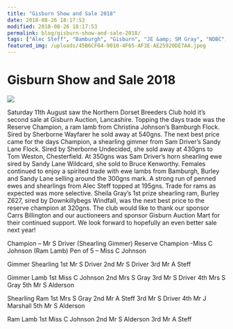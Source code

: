 ```yaml
---
title: "Gisburn Show and Sale 2018"
date: 2018-08-26 18:17:53
modified: 2018-08-26 18:17:53
permalink: blog/gisburn-show-and-sale-2018/
tags: ["Alec Steff", "Bamburgh", "Gisburn", "JE &amp; SM Gray", "NDBC", "Results", "Sam Driver", "Sandy Lane"]
featured_img: /uploads/45B6CF04-9010-4F65-AF3E-AE25920DE7AA.jpeg
---
```


# Gisburn Show and Sale 2018

![](/uploads/45B6CF04-9010-4F65-AF3E-AE25920DE7AA.jpeg)

Saturday 11th August saw the Northern Dorset Breeders Club hold it’s second sale at Gisburn Auction, Lancashire. Topping the days trade was the Reserve Champion, a ram lamb from Christina Johnson’s Bamburgh Flock. Sired by Sherborne Wayfarer he sold away at 540gns. The next best price came for the days Champion, a shearling gimmer from Sam Driver’s Sandy Lane Flock. Sired by Sherborne Undecided, she sold away at 430gns to Tom Weston, Chesterfield. At 350gns was Sam Driver’s horn shearling ewe sired by Sandy Lane Wildcard, she sold to Bruce Kenworthy. Females continued to enjoy a spirited trade with ewe lambs from Bamburgh, Burley and Sandy Lane selling around the 300gns mark. A strong run of penned ewes and shearlings from Alec Steff topped at 195gns.
Trade for rams as expected was more selective. Sheila Gray’s 1st prize shearling ram, Burley Z627, sired by Downkillybegs Windfall, was the next best price to the reserve champion at 320gns.
The club would like to thank our sponsor Carrs Billington and our auctioneers and sponsor Gisburn Auction Mart for their continued support. We look forward to hopefully an even better sale next year!

Champion – Mr S Driver (Shearling Gimmer)
Reserve Champion -Miss C Johnson (Ram Lamb)
Pen of 5 – Miss C Johnson

Gimmer Shearling
1st Mr S Driver
2nd Mr S Driver
3rd Mr A Steff

Gimmer Lamb
1st Miss C Johnson
2nd Mrs S Gray
3rd Mr S Driver
4th Mrs S Gray
5th Mr S Alderson

Shearling Ram
1st Mrs S Gray
2nd Mr A Steff
3rd Mr S Driver
4th Mr J Marshall
5th Mr S Alderson

Ram Lamb
1st Miss C Johnson
2nd Mr S Alderson
3rd Mr A Steff
